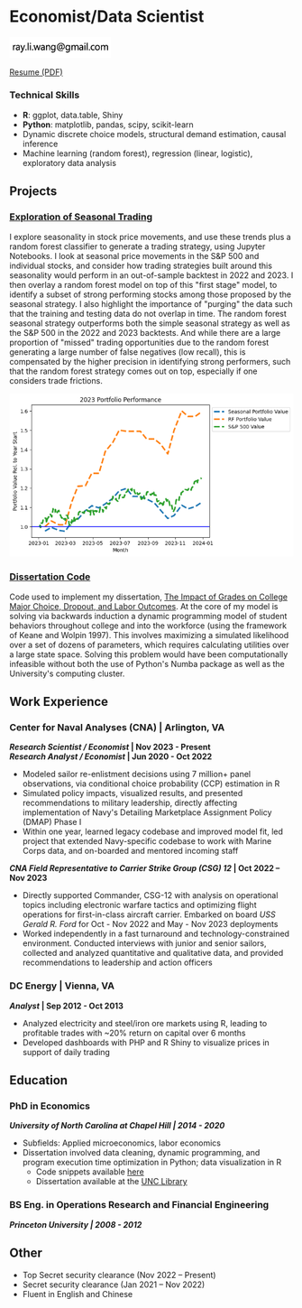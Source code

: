 # Economist/Data Scientist
<img src="email.png" width="180">

[Resume (PDF)](Ray_Wang_2024.pdf)

### Technical Skills
- **R**: ggplot, data.table, Shiny
- **Python**: matplotlib, pandas, scipy, scikit-learn
- Dynamic discrete choice models, structural demand estimation, causal inference
- Machine learning (random forest), regression (linear, logistic), exploratory data analysis

## Projects
### [Exploration of Seasonal Trading](https://github.com/raywang202/technical-trading)

I explore seasonality in stock price movements, and use these trends plus a random forest classifier to generate a trading strategy, using Jupyter Notebooks. I look at seasonal price movements in the S&P 500 and individual stocks, and consider how trading strategies built around this seasonality would perform in an out-of-sample backtest in 2022 and 2023. I then overlay a random forest model on top of this "first stage" model, to identify a subset of strong performing stocks among those proposed by the seasonal strategy. I also highlight the importance of "purging" the data such that the training and testing data do not overlap in time. The random forest seasonal strategy outperforms both the simple seasonal strategy as well as the S&P 500 in the 2022 and 2023 backtests. And while there are a large proportion of "missed" trading opportunities due to the random forest generating a large number of false negatives (low recall), this is compensated by the higher precision in identifying strong performers, such that the random forest strategy comes out on top, especially if one considers trade frictions.

![Random Forest](rf_returns_2023.png)

### [Dissertation Code](https://github.com/raywang202/dissertation)

Code used to implement my dissertation, [The Impact of Grades on College Major Choice, Dropout, and Labor Outcomes](https://cdr.lib.unc.edu/concern/dissertations/5m60qz54r?locale=en). At the core of my model is solving via backwards induction a dynamic programming model of student behaviors throughout college and into the workforce (using the framework of Keane and Wolpin 1997). This involves maximizing a simulated likelihood over a set of dozens of parameters, which requires calculating utilities over a large state space. Solving this problem would have been computationally infeasible without both the use of Python's Numba package as well as the University's computing cluster.

## Work Experience
### Center for Naval Analyses (CNA) | Arlington, VA
**_Research Scientist / Economist_ | Nov 2023 - Present**  
**_Research Analyst / Economist_ | Jun 2020 - Oct 2022**
- Modeled sailor re-enlistment decisions using 7 million+ panel observations, via conditional choice probability (CCP) estimation in R
- Simulated policy impacts, visualized results, and presented recommendations to military leadership, directly affecting implementation of Navy's Detailing Marketplace Assignment Policy (DMAP) Phase I
- Within one year, learned legacy codebase and improved model fit, led project that extended Navy-specific codebase to work with Marine Corps data, and on-boarded and mentored incoming staff

**_CNA Field Representative to Carrier Strike Group (CSG) 12_ | Oct 2022 – Nov 2023**
- Directly supported Commander, CSG-12 with analysis on operational topics including electronic warfare tactics and optimizing flight operations for first-in-class aircraft carrier. Embarked on board _USS Gerald R. Ford_ for Oct - Nov 2022 and May - Nov 2023 deployments
- Worked independently in a fast turnaround and technology-constrained environment. Conducted interviews with junior and senior sailors, collected and analyzed quantitative and qualitative data, and provided recommendations to leadership and action officers

### DC Energy | Vienna, VA
**_Analyst_ | Sep 2012 - Oct 2013**
- Analyzed electricity and steel/iron ore markets using R, leading to profitable trades with ~20% return on capital over 6 months
- Developed dashboards with PHP and R Shiny to visualize prices in support of daily trading

## Education
### PhD in Economics
**_University of North Carolina at Chapel Hill | 2014 - 2020_**
- Subfields: Applied microeconomics, labor economics
- Dissertation involved data cleaning, dynamic programming, and program execution time optimization in Python; data visualization in R
  - Code snippets available [here](https://github.com/raywang202/dissertation)
  - Dissertation available at the [UNC Library](https://cdr.lib.unc.edu/concern/dissertations/5m60qz54r?locale=en)

### BS Eng. in Operations Research and Financial Engineering
**_Princeton University | 2008 - 2012_**

## Other
- Top Secret security clearance (Nov 2022 – Present)
- Secret security clearance (Jan 2021 – Nov 2022)
- Fluent in English and Chinese

